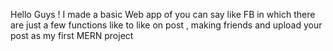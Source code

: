 Hello Guys ! I made a basic Web app of you can say like FB in which there are just a few functions like to like on post , making friends and upload your post as my first MERN project
